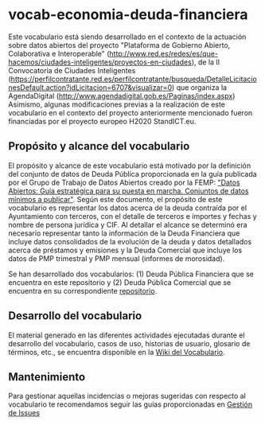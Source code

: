# vocab-economia-deuda-financiera
Este vocabulario está siendo desarrollado en el contexto de la actuación sobre datos abiertos del proyecto "Plataforma de Gobierno Abierto, Colaborativa e Interoperable" (http://www.red.es/redes/es/que-hacemos/ciudades-inteligentes/proyectos-en-ciudades), de la II Convocatoria de Ciudades Inteligentes (https://perfilcontratante.red.es/perfilcontratante/busqueda/DetalleLicitacionesDefault.action?idLicitacion=6707&visualizar=0) que organiza la AgendaDigital (http://www.agendadigital.gob.es/Paginas/index.aspx)
Asimismo, algunas modificaciones previas a la realización de este vocabulario en el contexto del proyecto anteriormente mencionado fueron financiadas por el proyecto europeo H2020 StandICT.eu.

## Propósito y alcance del vocabulario
El propósito y alcance de este vocabulario está motivado por la definición del conjunto de datos de Deuda Pública proporcionada en la guía publicada por el Grupo de Trabajo de Datos Abiertos creado por la FEMP: ["Datos Abiertos: Guía estratégica para su puesta en marcha. Conjuntos de datos mínimos a publicar"](http://femp.femp.es/files/3580-1617-fichero/Gu%C3%ADa%20Datos%20Abiertos.pdf). Según este documento, el propósito de este vocabulario es representar los datos acerca de la deuda contraída por el Ayuntamiento con terceros, con el detalle de terceros e importes y fechas y nombre de persona jurídica y CIF. Al detallar el alcance se determinó era necesario representar tanto la información de la Deuda Financiera que incluye datos consolidados de la evolución de la deuda y datos detallados acerca de préstamos y emisiones y la Deuda Comercial que incluye los datos de PMP trimestral y PMP mensual (informes de morosidad). 

Se han desarrollado dos vocabularios: (1) Deuda Pública Financiera que se encuentra en este repositorio y (2) Deuda Pública Comercial que se encuentra en su correspondiente [repositorio](https://github.com/CiudadesAbiertas/vocab-economia-deuda-comercial).

## Desarrollo del vocabulario
El material generado en las diferentes actividades ejecutadas durante el desarrollo del vocabulario, casos de uso, historias de usuario, glosario de términos, etc., se encuentra disponible en la [Wiki del Vocabulario](https://github.com/CiudadesAbiertas/vocab-economia-deuda-financiera/wiki).

## Mantenimiento
Para gestionar aquellas incidencias o mejoras sugeridas con respecto al vocabulario te recomendamos seguir las guías proporcionadas en [Gestión de Issues](https://github.com/CiudadesAbiertas/vocab-economia-deuda-financiera//wiki/Gesti%C3%B3n-de-issues)



